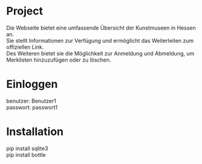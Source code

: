 # Project

Die Webseite bietet eine umfassende Übersicht der Kunstmuseen in Hessen an.  <br />
Sie stellt Informationen zur Verfügung und ermöglicht das Weiterleiten zum offiziellen Link.  <br />
Des Weiteren bietet sie die Möglichkeit zur Anmeldung und Abmeldung, um Merklisten hinzuzufügen oder zu löschen.

# Einloggen

benutzer: Benutzer1  <br />
passwort: passwort1

# Installation
pip install sqlite3  <br />
pip install bottle

